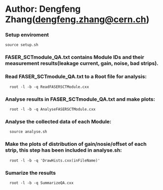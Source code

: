 # Author: Dengfeng Zhang(dengfeng.zhang@cern.ch)

### Setup enviroment
```
source setup.sh
```

### FASER_SCTmodule_QA.txt contains Module IDs and their measurement results(leakage current, gain, noise, bad strips).

### Read FASER_SCTmodule_QA.txt to a Root file for analysis:
```
  root -l -b -q ReadFASERSCTModule.cxx
```

### Analyse results in FASER_SCTmodule_QA.txt and make plots:
```
  root -l -b -q AnalyseFASERSCTModule.cxx
```

### Analyse the collected data of each Module:
```
  source analyse.sh
```

### Make the plots of distribution of gain/nosie/offset of each strip, this step has been included in analyse.sh:
```
  root -l -b -q 'DrawHists.cxx(inFileName)'
```

### Sumarize the results
```
  root -l -b -q SummarizeQA.cxx
```
